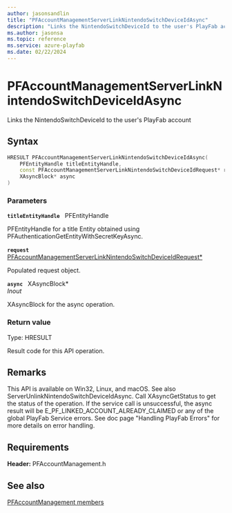 ```yaml
---
author: jasonsandlin
title: "PFAccountManagementServerLinkNintendoSwitchDeviceIdAsync"
description: "Links the NintendoSwitchDeviceId to the user's PlayFab account"
ms.author: jasonsa
ms.topic: reference
ms.service: azure-playfab
ms.date: 02/22/2024
---
```


# PFAccountManagementServerLinkNintendoSwitchDeviceIdAsync  

Links the NintendoSwitchDeviceId to the user's PlayFab account  

## Syntax  
  
```cpp
HRESULT PFAccountManagementServerLinkNintendoSwitchDeviceIdAsync(  
    PFEntityHandle titleEntityHandle,  
    const PFAccountManagementServerLinkNintendoSwitchDeviceIdRequest* request,  
    XAsyncBlock* async  
)  
```  
  
### Parameters  
  
**`titleEntityHandle`** &nbsp; PFEntityHandle  
  
PFEntityHandle for a title Entity obtained using PFAuthenticationGetEntityWithSecretKeyAsync.  
  
**`request`** &nbsp; [PFAccountManagementServerLinkNintendoSwitchDeviceIdRequest*](../../pfaccountmanagementtypes/structs/pfaccountmanagementserverlinknintendoswitchdeviceidrequest.md)  
  
Populated request object.  
  
**`async`** &nbsp; XAsyncBlock*  
*_Inout_*  
  
XAsyncBlock for the async operation.  
  
  
### Return value
Type: HRESULT
  
Result code for this API operation.
  
## Remarks  
  
This API is available on Win32, Linux, and macOS. See also ServerUnlinkNintendoSwitchDeviceIdAsync. Call XAsyncGetStatus to get the status of the operation. If the service call is unsuccessful, the async result will be E_PF_LINKED_ACCOUNT_ALREADY_CLAIMED or any of the global PlayFab Service errors. See doc page "Handling PlayFab Errors" for more details on error handling.
  
## Requirements  
  
**Header:** PFAccountManagement.h
  
## See also  
[PFAccountManagement members](../pfaccountmanagement_members.md)  

  
  
